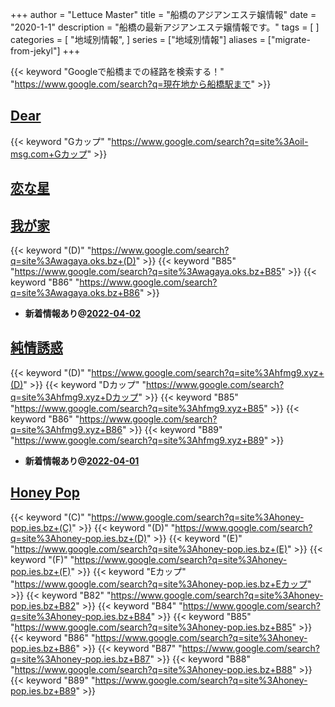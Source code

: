 +++
author = "Lettuce Master"
title = "船橋のアジアンエステ嬢情報"
date = "2020-1-1"
description = "船橋の最新アジアンエステ嬢情報です。"
tags = [
]
categories = [
    "地域別情報",
]
series = ["地域別情報"]
aliases = ["migrate-from-jekyl"]
+++

{{< keyword "Googleで船橋までの経路を検索する！" "https://www.google.com/search?q=現在地から船橋駅まで" >}}

## [Dear](http://oil-msg.com/dear/)
{{< keyword "Gカップ" "https://www.google.com/search?q=site%3Aoil-msg.com+Gカップ" >}} 

## [恋な星](http://hfmd5.xyz/)


## [我が家](https://wagaya.oks.bz/)
{{< keyword "(D)" "https://www.google.com/search?q=site%3Awagaya.oks.bz+(D)" >}} {{< keyword "B85" "https://www.google.com/search?q=site%3Awagaya.oks.bz+B85" >}} {{< keyword "B86" "https://www.google.com/search?q=site%3Awagaya.oks.bz+B86" >}} 

- **新着情報あり@[2022-04-02](/post/2022-04-02)**
## [純情誘惑](http://hfmg9.xyz/)
{{< keyword "(D)" "https://www.google.com/search?q=site%3Ahfmg9.xyz+(D)" >}} {{< keyword "Dカップ" "https://www.google.com/search?q=site%3Ahfmg9.xyz+Dカップ" >}} {{< keyword "B85" "https://www.google.com/search?q=site%3Ahfmg9.xyz+B85" >}} {{< keyword "B86" "https://www.google.com/search?q=site%3Ahfmg9.xyz+B86" >}} {{< keyword "B89" "https://www.google.com/search?q=site%3Ahfmg9.xyz+B89" >}} 

- **新着情報あり@[2022-04-01](/post/2022-04-01)**
## [Honey Pop](https://honey-pop.ies.bz/)
{{< keyword "(C)" "https://www.google.com/search?q=site%3Ahoney-pop.ies.bz+(C)" >}} {{< keyword "(D)" "https://www.google.com/search?q=site%3Ahoney-pop.ies.bz+(D)" >}} {{< keyword "(E)" "https://www.google.com/search?q=site%3Ahoney-pop.ies.bz+(E)" >}} {{< keyword "(F)" "https://www.google.com/search?q=site%3Ahoney-pop.ies.bz+(F)" >}} {{< keyword "Eカップ" "https://www.google.com/search?q=site%3Ahoney-pop.ies.bz+Eカップ" >}} {{< keyword "B82" "https://www.google.com/search?q=site%3Ahoney-pop.ies.bz+B82" >}} {{< keyword "B84" "https://www.google.com/search?q=site%3Ahoney-pop.ies.bz+B84" >}} {{< keyword "B85" "https://www.google.com/search?q=site%3Ahoney-pop.ies.bz+B85" >}} {{< keyword "B86" "https://www.google.com/search?q=site%3Ahoney-pop.ies.bz+B86" >}} {{< keyword "B87" "https://www.google.com/search?q=site%3Ahoney-pop.ies.bz+B87" >}} {{< keyword "B88" "https://www.google.com/search?q=site%3Ahoney-pop.ies.bz+B88" >}} {{< keyword "B89" "https://www.google.com/search?q=site%3Ahoney-pop.ies.bz+B89" >}} 

